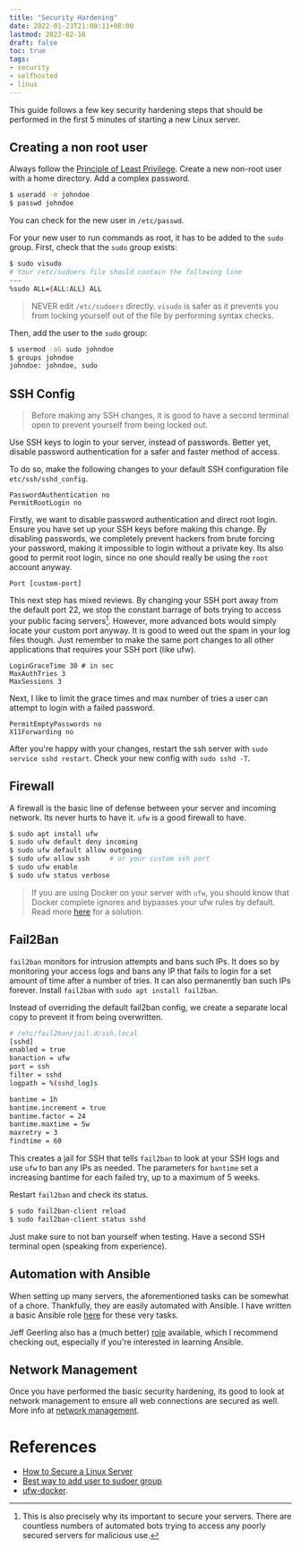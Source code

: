 ```yaml
---
title: "Security Hardening"
date: 2022-01-23T21:00:11+08:00
lastmod: 2022-02-16
draft: false
toc: true
tags:
- security
- selfhosted
- linux
---
```


This guide follows a few key security hardening steps that should be performed
in the first 5 minutes of starting a new Linux server.

## Creating a non root user

Always follow the [Principle of Least
Privilege](https://en.wikipedia.org/wiki/Principle_of_least_privilege). Create a
new non-root user with a home directory. Add a complex password.

```bash
$ useradd -m johndoe
$ passwd johndoe
```

You can check for the new user in `/etc/passwd`.

For your new user to run commands as root, it has to be added to the `sudo`
group. First, check that the `sudo` group exists:

```bash
$ sudo visudo
# Your /etc/sudoers file should contain the following line
---
%sudo ALL=(ALL:ALL) ALL
```

>NEVER edit `/etc/sudoers` directly. `visudo` is safer as it prevents you from locking yourself
>out of the file by performing syntax checks.

Then, add the user to the `sudo` group:

```bash
$ usermod -aG sudo johndoe
$ groups johndoe
johndoe: johndoe, sudo
```

## SSH Config

>Before making any SSH changes, it is good to have a second terminal open to
>prevent yourself from being locked out.

Use SSH keys to login to your server, instead of passwords. Better yet, disable
password authentication for a safer and faster method of access.

To do so, make the following changes to your default SSH configuration file
`etc/ssh/sshd_config`.

```
PasswordAuthentication no
PermitRootLogin no
```
Firstly, we want to disable password authentication and direct root login.
Ensure you have set up your SSH keys before making this change. By disabling
passwords, we completely prevent hackers from brute forcing your password,
making it impossible to login without a private key. Its also good to permit
root login, since no one should really be using the `root` account anyway.

```
Port [custom-port]
```

This next step has mixed reviews. By changing your SSH port away from the
default port 22, we stop the constant barrage of bots trying to access your
public facing servers[^1]. However, more advanced bots would simply locate your
custom port anyway. It is good to weed out the spam in your log files though.
Just remember to make the same port changes to all other applications that
requires your SSH port (like ufw).

```
LoginGraceTime 30 # in sec
MaxAuthTries 3
MaxSessions 3
```
Next, I like to limit the grace times and max number of tries a user can attempt
to login with a failed password.

```
PermitEmptyPasswords no
X11Forwarding no
```

After you're happy with your changes, restart the ssh server with `sudo service
sshd restart`. Check your new config with `sudo sshd -T`.

## Firewall

 A firewall is the basic line of defense between your server and incoming
 network. Its never hurts to have it. `ufw` is a good firewall to have.

```bash
$ sudo apt install ufw
$ sudo ufw default deny incoming
$ sudo ufw default allow outgoing
$ sudo ufw allow ssh     # or your custom ssh port
$ sudo ufw enable
$ sudo ufw status verbose
```

>If you are using Docker on your server with `ufw`, you should know that Docker
>complete ignores and bypasses your ufw rules by default. Read more
>[here](https://github.com/chaifeng/ufw-docker) for a solution.

## Fail2Ban

`fail2ban` monitors for intrusion attempts and bans such IPs. It does so by
monitoring your access logs and bans any IP that fails to login for a set amount
of time after a number of tries. It can also permanently ban such IPs forever.
Install `fail2ban` with `sudo apt install fail2ban`.

Instead of overriding the default fail2ban config, we create a separate local
copy to prevent it from being overwritten.

```bash
# /etc/fail2ban/jail.d/ssh.local
[sshd]
enabled = true
banaction = ufw
port = ssh
filter = sshd
logpath = %(sshd_log)s

bantime = 1h
bantime.increment = true
bantime.factor = 24
bantime.maxtime = 5w
maxretry = 3
findtime = 60
```
This creates a jail for SSH that tells `fail2ban` to look at your SSH logs and
use `ufw` to ban any IPs as needed. The parameters for `bantime` set a
increasing bantime for each failed try, up to a maximum of 5 weeks.

Restart `fail2ban` and check its status.

```bash
$ sudo fail2ban-client reload
$ sudo fail2ban-client status sshd
```

Just make sure to not ban yourself when testing. Have a second SSH terminal
open (speaking from experience).

## Automation with Ansible

When setting up many servers, the aforementioned tasks can be somewhat of a
chore. Thankfully, they are easily automated with Ansible. I have written a basic
Ansible role
[here](https://github.com/kencx/playbooks/tree/master/playbooks/roles/security) for
these very tasks.

Jeff Geerling also has a (much better)
[role](https://github.com/geerlingguy/ansible-role-security) available, which I
recommend checking out, especially if you're interested in learning Ansible.

## Network Management
Once you have performed the basic security hardening, its good to look at
network management to ensure all web connections are secured as well. More info
at [network management](/notes/selfhosted/network-management).

# References
- [How to Secure a Linux Server](https://github.com/imthenachoman/How-To-Secure-A-Linux-Server)
- [Best way to add user to sudoer group](https://unix.stackexchange.com/questions/122087/what-is-the-best-way-to-add-a-user-to-the-sudoer-group)
- [ufw-docker](https://github.com/chaifeng/ufw-docker).

[^1]: This is also precisely why its important to secure your servers. There are
  countless numbers of automated bots trying to access any poorly secured
  servers for malicious use.
